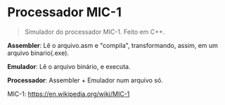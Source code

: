 # Processador MIC-1

>Simulador do processador MIC-1. Feito em C++.

**Assembler**: Lê o arquivo.asm e "compila", transformando, assim, em um arquivo binario(.exe).

**Emulador**: Lê o arquivo binário, e executa.  

**Processador**: Assembler + Emulador num arquivo só.


MIC-1: https://en.wikipedia.org/wiki/MIC-1
